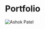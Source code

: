 # Portfolio


![Ashok Patel](https://user-images.githubusercontent.com/96565022/199319215-3f66cc70-2b3f-44f8-b4e4-de3baa4f1ee8.png)
